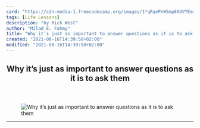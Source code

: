 ```yaml
---
card: "https://cdn-media-1.freecodecamp.org/images/1*qRqmPnWSmp8XUVYEmJ8bLw.jpeg"
tags: [Life Lessons]
description: "by Rick West"
author: "Milad E. Fahmy"
title: "Why it’s just as important to answer questions as it is to ask them"
created: "2021-08-16T14:39:58+02:00"
modified: "2021-08-16T14:39:58+02:00"
---
```

<div class="site-wrapper">
<main id="site-main" class="site-main outer">
<div class="inner">
<article class="post-full post tag-life-lessons tag-technology tag-self-improvement tag-kindness tag-teamwork ">
<header class="post-full-header">
<h1 class="post-full-title">Why it’s just as important to answer questions as it is to ask them</h1>
</header>
<figure class="post-full-image">
<picture>
<source media="(max-width: 700px)" sizes="1px" srcset="data:image/gif;base64,R0lGODlhAQABAIAAAAAAAP///yH5BAEAAAAALAAAAAABAAEAAAIBRAA7 1w">
<source media="(min-width: 701px)" sizes="(max-width: 800px) 400px,
(max-width: 1170px) 700px,
1400px" srcset="https://cdn-media-1.freecodecamp.org/images/1*qRqmPnWSmp8XUVYEmJ8bLw.jpeg 300w,
https://cdn-media-1.freecodecamp.org/images/1*qRqmPnWSmp8XUVYEmJ8bLw.jpeg 600w,
https://cdn-media-1.freecodecamp.org/images/1*qRqmPnWSmp8XUVYEmJ8bLw.jpeg 1000w,
https://cdn-media-1.freecodecamp.org/images/1*qRqmPnWSmp8XUVYEmJ8bLw.jpeg 2000w">
<img onerror="this.style.display='none'" src="https://cdn-media-1.freecodecamp.org/images/1*qRqmPnWSmp8XUVYEmJ8bLw.jpeg" alt="Why it’s just as important to answer questions as it is to ask them">
</picture>
</figure>
<section class="post-full-content">
<div class="post-content medium-migrated-article">
</div>
<hr>
</section>
</article>
</div>
</main>
</div>
<!-- Google Tag Manager (noscript) -->
<!-- End Google Tag Manager (noscript) -->
